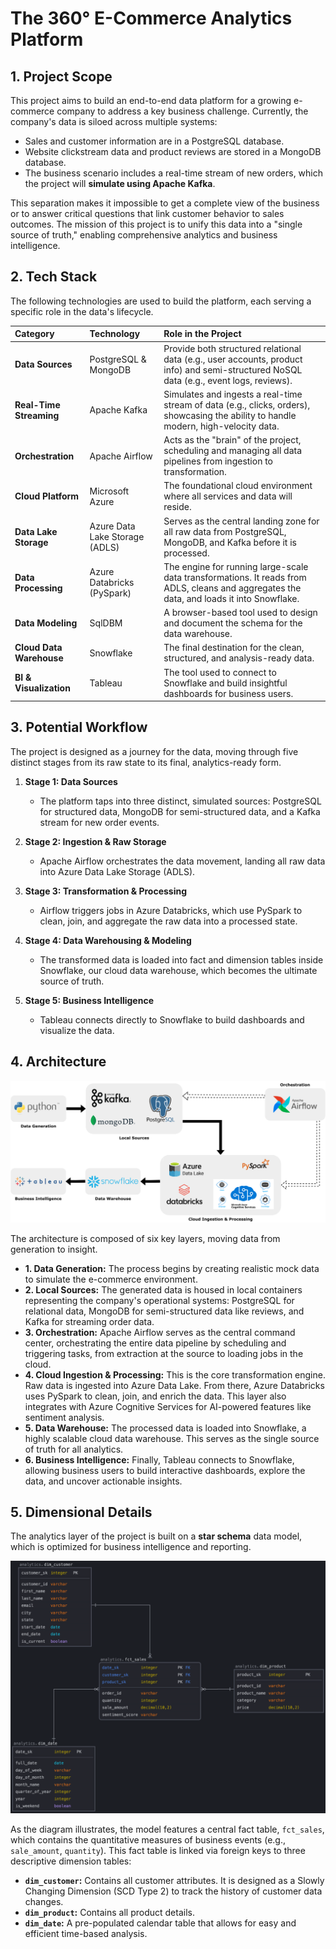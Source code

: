 # The 360° E-Commerce Analytics Platform

## 1. Project Scope

This project aims to build an end-to-end data platform for a growing e-commerce company to address a key business challenge. Currently, the company's data is siloed across multiple systems:
* Sales and customer information are in a PostgreSQL database.
* Website clickstream data and product reviews are stored in a MongoDB database.
* The business scenario includes a real-time stream of new orders, which the project will **simulate using Apache Kafka**.

This separation makes it impossible to get a complete view of the business or to answer critical questions that link customer behavior to sales outcomes. The mission of this project is to unify this data into a "single source of truth," enabling comprehensive analytics and business intelligence.

## 2. Tech Stack

The following technologies are used to build the platform, each serving a specific role in the data's lifecycle.

| Category                | Technology                    | Role in the Project                                                                                                                              |
| :---------------------- | :---------------------------- | :----------------------------------------------------------------------------------------------------------------------------------------------- |
| **Data Sources** | PostgreSQL & MongoDB          | Provide both structured relational data (e.g., user accounts, product info) and semi-structured NoSQL data (e.g., event logs, reviews).        |
| **Real-Time Streaming** | Apache Kafka                  | Simulates and ingests a real-time stream of data (e.g., clicks, orders), showcasing the ability to handle modern, high-velocity data. |
| **Orchestration** | Apache Airflow                | Acts as the "brain" of the project, scheduling and managing all data pipelines from ingestion to transformation.                          |
| **Cloud Platform** | Microsoft Azure               | The foundational cloud environment where all services and data will reside.                                                                 |
| **Data Lake Storage** | Azure Data Lake Storage (ADLS)| Serves as the central landing zone for all raw data from PostgreSQL, MongoDB, and Kafka before it is processed.                        |
| **Data Processing** | Azure Databricks (PySpark)    | The engine for running large-scale data transformations. It reads from ADLS, cleans and aggregates the data, and loads it into Snowflake.    |
| **Data Modeling** | SqlDBM                        | A browser-based tool used to design and document the schema for the data warehouse.                                                       |
| **Cloud Data Warehouse**| Snowflake                     | The final destination for the clean, structured, and analysis-ready data.                                                               |
| **BI & Visualization** | Tableau                       | The tool used to connect to Snowflake and build insightful dashboards for business users.                                                 |

## 3. Potential Workflow

The project is designed as a journey for the data, moving through five distinct stages from its raw state to its final, analytics-ready form.

1.  **Stage 1: Data Sources**
    * The platform taps into three distinct, simulated sources: PostgreSQL for structured data, MongoDB for semi-structured data, and a Kafka stream for new order events.

2.  **Stage 2: Ingestion & Raw Storage**
    * Apache Airflow orchestrates the data movement, landing all raw data into Azure Data Lake Storage (ADLS).

3.  **Stage 3: Transformation & Processing**
    * Airflow triggers jobs in Azure Databricks, which use PySpark to clean, join, and aggregate the raw data into a processed state.

4.  **Stage 4: Data Warehousing & Modeling**
    * The transformed data is loaded into fact and dimension tables inside Snowflake, our cloud data warehouse, which becomes the ultimate source of truth.

5.  **Stage 5: Business Intelligence**
    * Tableau connects directly to Snowflake to build dashboards and visualize the data.

## 4. Architecture

<img src="Diagrams/architecture_diagram.svg" alt="Architecture Diagram">


The architecture is composed of six key layers, moving data from generation to insight.

* **1. Data Generation:** The process begins by creating realistic mock data to simulate the e-commerce environment.
* **2. Local Sources:** The generated data is housed in local containers representing the company's operational systems: PostgreSQL for relational data, MongoDB for semi-structured data like reviews, and Kafka for streaming order data.
* **3. Orchestration:** Apache Airflow serves as the central command center, orchestrating the entire data pipeline by scheduling and triggering tasks, from extraction at the source to loading jobs in the cloud.
* **4. Cloud Ingestion & Processing:** This is the core transformation engine. Raw data is ingested into Azure Data Lake. From there, Azure Databricks uses PySpark to clean, join, and enrich the data. This layer also integrates with Azure Cognitive Services for AI-powered features like sentiment analysis.
* **5. Data Warehouse:** The processed data is loaded into Snowflake, a highly scalable cloud data warehouse. This serves as the single source of truth for all analytics.
* **6. Business Intelligence:** Finally, Tableau connects to Snowflake, allowing business users to build interactive dashboards, explore the data, and uncover actionable insights.


## 5. Dimensional Details

The analytics layer of the project is built on a **star schema** data model, which is optimized for business intelligence and reporting.

<img src="Diagrams/star_dimensional_model.png" alt="Star Dimensional Model">

As the diagram illustrates, the model features a central fact table, `fct_sales`, which contains the quantitative measures of business events (e.g., `sale_amount`, `quantity`). This fact table is linked via foreign keys to three descriptive dimension tables:
* **`dim_customer`:** Contains all customer attributes. It is designed as a Slowly Changing Dimension (SCD Type 2) to track the history of customer data changes.
* **`dim_product`:** Contains all product details.
* **`dim_date`:** A pre-populated calendar table that allows for easy and efficient time-based analysis.